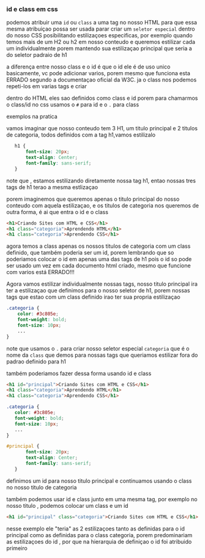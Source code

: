### id e class em css

podemos atribuir uma `id` ou `class` a uma tag no nosso HTML para que essa mesma atribuiçao possa ser usada parar criar um `seletor especial` dentro do nosso CSS posibilitando estilizaçoes especificas, por exemplo quando temos mais de um H2 ou h2 em nosso conteudo e queremos estilizar cada um individualmente porem mantendo sua estilizaçao principal que seria a do seletor padraio de h1

a diferença entre nosso class e o id é que o id ele é de uso unico basicamente, vc pode adicionar varios, porem mesmo que funciona esta ERRADO segundo a documentaçao oficial da W3C.
ja o class nos podemos repeti-los em varias tags e criar

dentro do HTML eles sao definidos como class e id porem para chamarmos o class/id no css usamos o `#` para id e o `.` para
 class

 exemplos na pratica

vamos imaginar que nosso conteudo tem 3 H1, um titulo principal e 2 titulos de categoria, todos definidos com a tag h1,vamos estilizalo
 ```css
    h1 {
        font-size: 20px;
        text-align: Center;
        font-family: sans-serif;
    }
 ```
 note que , estamos estilizando diretamente nossa tag h1, entao nossas tres tags de h1 terao a mesma estlizaçao

 porem imaginemos que queremos apenas o titulo principal do nosso conteudo com aquela estilizaçao, e os titulos de categoria nos queremos de outra forma, é ai que entra o id e o class

 ```html
<h1>Criando Sites com HTML e CSS</h1>
<h1 class="categoria">Aprendendo HTML</h1>
<h1 class="categoria">Aprendendo CSS</h1>
 ```
 agora temos a class apenas os nossos titulos de categoria com um class definido, que também poderia ser um id, porem lembrando que so poderiamos colocar o id em apenas uma das tags de h1 pois o id so pode  ser usado um vez em cada documento html criado, mesmo que funcione com varios está ERRADO!!!

 Agora vamos estilizar individualmente nossas tags, nosso titulo principal ira ter a estilizaçao que definimos para o nosso seletor de h1, porem nossas tags que estao com um class definido irao ter sua propria estilizaçao

```css
.categoria {
    color: #3c805e;
    font-weight: bold;
    font-size: 10px;
    ...
}
```
note que usamos o `.` para criar nosso seletor especial `categoria` que é o nome da `class` que demos para nossas tags que queriamos estilizar fora do padrao definido para h1

também poderiamos fazer dessa forma usando id e class

 ```html
<h1 id="principal">Criando Sites com HTML e CSS</h1>
<h1 class="categoria">Aprendendo HTML</h1>
<h1 class="categoria">Aprendendo CSS</h1>
 ```

 ```css
.categoria {
    color: #3c805e;
    font-weight: bold;
    font-size: 10px;
    ...
}

#principal {
        font-size: 20px;
        text-align: Center;
        font-family: sans-serif;
    }
```
definimos um id para nosso titulo principal e continuamos usando o class no nosso titulo de categoria

também podemos usar id e class junto em uma mesma tag, por exemplo no nosso titulo , podemos colocar um class e um id
```html
<h1 id="principal" class="categoria">Criando Sites com HTML e CSS</h1>
```
nesse exemplo ele "teria" as 2 estilizaçoes tanto as definidas para o id principal como as definidas para o class categoria, porem predominariam as estilizaçoes do id , por que na hierarquia de definiçao o id foi atribuido primeiro